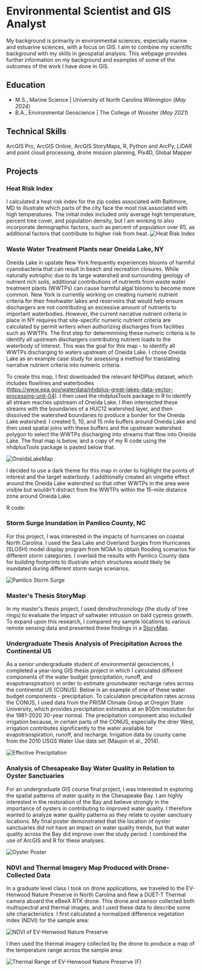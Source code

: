 # Environmental Scientist and GIS Analyst
My background is primarily in environmental sciences, especially marine and estuarine sciences, with a focus on GIS. I aim to combine my scientific background with my skills in geospatial analysis. This webpage provides further information on my background and examples of some of the outcomes of the work I have done in GIS.

## Education
- M.S., Marine Science | University of North Carolina Wilmington (_May 2024_)
- B.A., Environmental Geoscience | The College of Wooster (_May 2021_)

## Technical Skills
ArcGIS Pro, ArcGIS Online, ArcGIS StoryMaps, R, Python and ArcPy, LiDAR and point cloud processing, drone mission planning, Pix4D, Global Mapper

## Projects

### Heat Risk Index

   I calculated a heat risk index for the zip codes associated with Baltimore, MD to illustrate which parts of the city face the most risk associated with high temperatures. The initial index included only average high temperature, percent tree cover, and population density, but I am working to also incorporate demographic factors, such as percent of population over 65, as additional factors that contribute to higher risk from heat.
![Heat Risk Index](/assets/hri_baltimore.jpg)

### Waste Water Treatment Plants near Oneida Lake, NY

   Oneida Lake in upstate New York frequently experiences blooms of harmful cyanobacteria that can result in beach and recreation closures. While naturally eutrophic due to its large watershed and surrounding geology of nutrient rich soils, additional contributions of nutrients from waste water treatment plants (WWTPs) can cause harmful algal blooms to become more common. New York is currently working on creating numeric nutrient criteria for their freshwater lakes and reservoirs that would help ensure dischargers are not contributing an excessive amount of nutrients to important waterbodies. However, the current narrative nutrient criteria in place in NY requires that site-specific numeric nutrient criteria are calculated by permit writers when authorizing discharges from facilities such as WWTPs. The first step for determmining these numeric criteria is to identify all upstream dischargers contributing nutrient loads to the waterbody of interest. This was the goal for this map - to identify all WWTPs discharging to waters upstream of Oneida Lake. I chose Oneida Lake as an example case study for assessing a method for translating narrative nutrient criteria into numeric criteria.

   To create this map, I first downloaded the relevant NHDPlus dataset, which includes flowlines and waterbodies (https://www.epa.gov/waterdata/nhdplus-great-lakes-data-vector-processing-unit-04). I then used the nhdplusTools package in R to identify all stream reaches upstream of Oneida Lake. I then intersected these streams with the boundaries of a HUC12 watershed layer, and then dissolved the watershed boundaries to produce a border for the Oneida Lake watershed. I created 5, 10, and 15 mile buffers around Oneida Lake and then used spatial joins with these buffers and the upstream watershed polygon to select the WWTPs discharging into streams that flow into Oneida Lake. The final map is below, and a copy of my R code using the nhdplusTools package is pasted below that.

   ![OneidaLakeMap](/assets/OneidaLakeMap.jpg)

   I decided to use a dark theme for this map in order to highlight the points of interest and the target waterbody. I additionally created an vingette effect around the Oneida Lake watershed so that other WWTPs in the area were visible but wouldn't distract from the WWTPs within the 15-mile distance zone around Oneida Lake.

R code:


### Storm Surge Inundation in Pamlico County, NC

   For this project, I was interested in the impacts of hurricanes on coastal North Carolina. I used the Sea Lake and Overland Surges from Hurricanes (SLOSH) model display program from NOAA to obtain flooding scenarios for different storm categories. I overlaid the results with Pamlico County data for building footprints to illustrate which structures would likely be inundated during different storm surge scenarios.

   ![Pamlico Storm Surge](/assets/pamlico_ss.jpg)

### Master's Thesis StoryMap

   In my master's thesis project, I used dendrochronology (the study of tree rings) to evaluate the impact of saltwater intrusion on bald cypress growth. To expand upon this research, I compared my sample locations to various remote sensing data and presented these findings in a [StoryMap](https://arcg.is/CLifK).

### Undergraduate Thesis Analysis of Precipitation Across the Continental US

   As a senior undergraduate student of environmental geosciences, I completed a year-long GIS thesis project in which I calculated different components of the water budget (precipitation, runoff, and evapotranspiration) in order to estimate groundwater recharge rates across the continental US (CONUS). Below is an example of one of these water budget components - precipitation. To calculation precipitation rates across the CONUS, I used data from the PRISM Climate Group at Oregon State University, which provides precipitation estimates at an 800m resolution for the 1981-2020 30-year normal. The precipitation component also included irrigation because, in certain parts of the CONUS, especially the drier West, irrigation contributes significantly to the water available for evapotranspiration, runoff, and recharge. Irrigation data by county came from the 2010 USGS Water Use data set (Maupin et al., 2014).

   ![Effective Precipitation](/assets/effective_precip.jpg)
   
### Analysis of Chesapeake Bay Water Quality in Relation to Oyster Sanctuaries

   For an undergraduate GIS course final project, I was interested in exploring the spatial patterns of water quality in the Chesapeake Bay. I am highly interested in the restoration of the Bay and believe strongly in the importance of oysters in contributing to improved water quality. I therefore wanted to analyze water quality patterns as they relate to oyster sanctuary locations. My final poster demonstrated that the location of oyster sanctuaries did not have an impact on water quality trends, but that water quality across the Bay did improve over the study period. I combined the use of ArcGIS and R for these analyses.

   ![Oyster Poster](/assets/gis_oyster_poster.jpg)

### NDVI and Thermal Imagery Map Produced with Drone-Collected Data

   In a graduate level class I took on drone applications, we traveled to the EV-Henwood Nature Preserve in North Carolina and flew a DUET-T Thermal camera aboard the eBeeX RTK drone. This drone and sensor collected both multispectral and thermal images, and I used these data to describe some site characteristics. I first calculated a normalized difference vegetation index (NDVI) for the sample area:
   
   ![NDVI of EV-Henwood Nature Preserve](/assets/ndvi_ev-henwood.jpg)

   I then used the thermal imagery collected by the drone to produce a map of the temperature range across the sample area:

   ![Thermal Range of EV-Henwood Nature Preserve (F)](/assets/thermal_ev-henwood.jpg)
   

